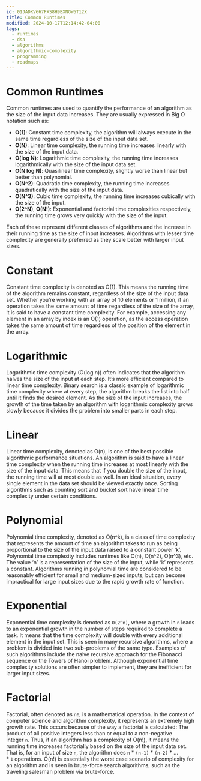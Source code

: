 ```yaml
---
id: 01JADKV667FXS8H9BXNGW6T12X
title: Common Runtimes
modified: 2024-10-17T12:14:42-04:00
tags:
  - runtimes
  - dsa
  - algorithms
  - algorithmic-complexity
  - programming
  - roadmaps
---
```

# Common Runtimes

Common runtimes are used to quantify the performance of an algorithm as the size of the input data increases. They are usually expressed in Big O notation such as:

- **O(1)**: Constant time complexity, the algorithm will always execute in the same time regardless of the size of the input data set.
- **O(N)**: Linear time complexity, the running time increases linearly with the size of the input data.
- **O(log N)**: Logarithmic time complexity, the running time increases logarithmically with the size of the input data set.
- **O(N log N)**: Quasilinear time complexity, slightly worse than linear but better than polynomial.
- **O(N^2)**: Quadratic time complexity, the running time increases quadratically with the size of the input data.
- **O(N^3)**: Cubic time complexity, the running time increases cubically with the size of the input.
- **O(2^N)**, **O(N!)**: Exponential and factorial time complexities respectively, the running time grows very quickly with the size of the input.

Each of these represent different classes of algorithms and the increase in their running time as the size of input increases. Algorithms with lesser time complexity are generally preferred as they scale better with larger input sizes.

# Constant

Constant time complexity is denoted as O(1). This means the running time of the algorithm remains constant, regardless of the size of the input data set. Whether you’re working with an array of 10 elements or 1 million, if an operation takes the same amount of time regardless of the size of the array, it is said to have a constant time complexity. For example, accessing any element in an array by index is an O(1) operation, as the access operation takes the same amount of time regardless of the position of the element in the array.

# Logarithmic

Logarithmic time complexity (O(log n)) often indicates that the algorithm halves the size of the input at each step. It’s more efficient compared to linear time complexity. Binary search is a classic example of logarithmic time complexity where at every step, the algorithm breaks the list into half until it finds the desired element. As the size of the input increases, the growth of the time taken by an algorithm with logarithmic complexity grows slowly because it divides the problem into smaller parts in each step.

# Linear

Linear time complexity, denoted as O(n), is one of the best possible algorithmic performance situations. An algorithm is said to have a linear time complexity when the running time increases at most linearly with the size of the input data. This means that if you double the size of the input, the running time will at most double as well. In an ideal situation, every single element in the data set should be viewed exactly once. Sorting algorithms such as counting sort and bucket sort have linear time complexity under certain conditions.

# Polynomial

Polynomial time complexity, denoted as O(n^k), is a class of time complexity that represents the amount of time an algorithm takes to run as being proportional to the size of the input data raised to a constant power ‘k’. Polynomial time complexity includes runtimes like O(n), O(n^2), O(n^3), etc. The value ‘n’ is a representation of the size of the input, while ‘k’ represents a constant. Algorithms running in polynomial time are considered to be reasonably efficient for small and medium-sized inputs, but can become impractical for large input sizes due to the rapid growth rate of function.

# Exponential

Exponential time complexity is denoted as `O(2^n)`, where a growth in `n` leads to an exponential growth in the number of steps required to complete a task. It means that the time complexity will double with every additional element in the input set. This is seen in many recursive algorithms, where a problem is divided into two sub-problems of the same type. Examples of such algorithms include the naive recursive approach for the Fibonacci sequence or the Towers of Hanoi problem. Although exponential time complexity solutions are often simpler to implement, they are inefficient for larger input sizes.

# Factorial

Factorial, often denoted as `n!`, is a mathematical operation. In the context of computer science and algorithm complexity, it represents an extremely high growth rate. This occurs because of the way a factorial is calculated: The product of all positive integers less than or equal to a non-negative integer `n`. Thus, if an algorithm has a complexity of O(n!), it means the running time increases factorially based on the size of the input data set. That is, for an input of size `n`, the algorithm does `n` * `(n-1)` * `(n-2)` * … * `1` operations. O(n!) is essentially the worst case scenario of complexity for an algorithm and is seen in brute-force search algorithms, such as the traveling salesman problem via brute-force.
